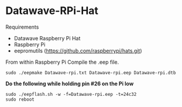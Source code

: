 # Datawave-RPi-Hat

Requirements
- Datawave Raspberry Pi Hat
- Raspberry Pi
- eepromutils (https://github.com/raspberrypi/hats.git)

From within Raspberry Pi
Compile the .eep file.
```Code
sudo ./eepmake Datawave-rpi.txt Datawave-rpi.eep Datawave-rpi.dtb
```
**Do the following while holding pin #26 on the Pi low**
```Code
sudo ./eepflash.sh -w -f=Datawave-rpi.eep -t=24c32
sudo reboot
```
